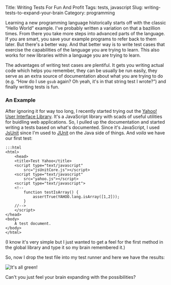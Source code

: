 Title: Writing Tests For Fun And Profit
Tags: tests, javascript
Slug: writing-tests-to-expand-your-brain
Category: programming

Learning a new programming language historically starts off with the
classic “Hello World” example. I've probably written a variation on that
a bazillion times. From there you take more steps into advanced parts of
the language. If you are smart, you save your example programs to refer
back to them later. But there's a better way. And that better way is to
write test cases that exercise the capabilities of the language you are
trying to learn. This also works for new libraries within a language you
are trying to learn.

The advantages of writing test cases are plentiful. It gets you writing
actual code which helps you remember, they can be usually be run easily,
they serve as an extra source of documentation about what you are trying
to do (e.g. “How do I use `gsub` again? Oh yeah, it's in that string
test I wrote?”) and finally writing tests is fun.

### An Example ###
After ignoring it for way too long, I recently started trying out the
[Yahoo! User Interface
Library](http://developer.yahoo.com/yui "Yahoo! User Interface Library").
It's a JavaScript library with scads of useful utilities for buidling
web applications. So, I pulled up the documentation and started writing
a tests based on what's documented. Since it's JavaScript, I used
[JsUnit](http://jsunit.net "JsUnit is a Unit Testing framework") since
I'm used to
[JUnit](http://www.junit.com "JUnit -- Java Unit Test framework") on the
Java side of things. And *voila* we have our first test:

    :::html
    <html>
        <head>
        <title>Test Yahoo</title>
        <script type="text/javascript" 
            src="jsUnitCore.js"></script>
        <script type="text/javascript" 
            src="yahoo.js"></script>
        <script type="text/javascript">
        <!--
            function testIsArray() {
                assertTrue(YAHOO.lang.isArray([1,2]));
            }
        //-->
        </script>
    </head>
    <body>
        A test document.
    </body>
    </html>

(I know it's very simple but I just wanted to get a feel for the first
method in the global library and type it so my brain remembered it.)

So, now I drop the test file into my test runner and here we have the
results:

![It's all green!]({filename}/images/4.png)

Can't you just feel your brain expanding with the possibilities?
